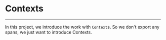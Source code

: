 # Contexts
---

In this project, we introduce the work with `Context`s. So we don't export any spans, we just want to introduce Contexts.






